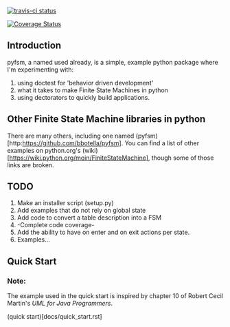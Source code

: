 
[![travis-ci status](https://travis-ci.org/yannpaul/pyfsm.svg?branch=master)](https://travis-ci.org/yannpaul/pyfsmbranch=master)

[![Coverage Status](https://coveralls.io/repos/yannpaul/pyfsm/badge.svg?branch=master&service=github)](https://coveralls.io/github/yannpaul/pyfsm?branch=master)
## Introduction

pyfsm, a named used already, is a simple, example python package where I'm
experimenting with:

1. using doctest for 'behavior driven development'
2. what it takes to make Finite State Machines in python
3. using dectorators to quickly build applications.

## Other Finite State Machine libraries in python

There are many others, including one named 
(pyfsm)[http:https://github.com/bbotella/pyfsm]. You can find a list of other 
examples on python.org's 
(wiki)[https://wiki.python.org/moin/FiniteStateMachine], though some of
those links are broken. 

## TODO

1. Make an installer script (setup.py)
2. Add examples that do not rely on global state
3. Add code to convert a table description into a FSM
4. -Complete code coverage-
5. Add the ability to have on enter and on exit actions per state. 
6. Examples...

## Quick Start

### Note:
   The example used in the quick start is inspired by chapter 10 of Robert 
   Cecil Martin's *UML for Java Programmers*. 

(quick start)[docs/quick_start.rst]

